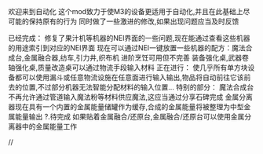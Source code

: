 欢迎来到自动化
这个mod致力于使M3的设备更适用于自动化,并且在此基础上尽可能的保持原有的行为
同时做了一些激进的修改,如果出现问题应当及时反馈

已经完成：
  修复了果汁机等机器的NEI界面的一些问题,现在能通过查看这些机器的用途索引到对应的NEI界面
  现在可以通过NEI一键放置一些机器的配方：魔法合成台,金属融合器,纺车,引力井,织布机   进阶烹饪可用但不完善
  装备强化桌,武器卷轴强化桌,质量改造桌可以通过物流手段输入材料
正在进行：
  使几乎所有单方块设备都可以使用漏斗或任意物流设施在任意面进行输入输出,物品将自动前往它该前去的位置,不过部分机器无法智能分配材料的输入位置...
特别的部分：
  魔法合成台不再允许通过管道输入魔法粉等材料供应魔法,这应当通过分享石碑完成
  金属分离器现在具有一个内置的金属能量储罐作为缓存,合成的金属能量将被整理为中型金属能量输出
    ?.待完成 如果贴着金属融合/还原台,金属融合/还原台可以使用金属分离器中的金属能量工作

//

